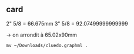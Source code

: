 ## card

2" 5/8 = 66.675mm
3" 5/8 = 92.07499999999999

-> on arrondit à 65.02x90mm

```
mv ~/Downloads/cluedo.graphml .
```